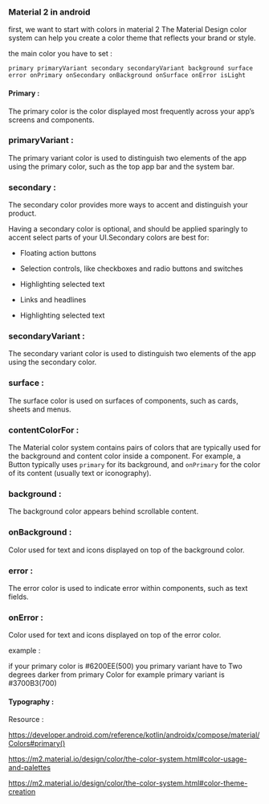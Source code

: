 ### Material 2 in android



first, we want to start with colors in material 2 
The Material Design color system can help you create a color theme that reflects your brand or style.

the main color you have to set :

`primary
primaryVariant
secondary
secondaryVariant
background
surface
error
onPrimary
onSecondary
onBackground
onSurface
onError
isLight`



#### Primary :

The primary color is the color displayed most frequently across your app’s screens and components.



### primaryVariant :

The primary variant color is used to distinguish two elements of the app using the primary color, such as the top app bar and the system bar.



### secondary :

The secondary color provides more ways to accent and distinguish your product. 

Having a secondary color is optional, and should be applied sparingly to accent select parts of your UI.Secondary colors are best for:

- Floating action buttons

- Selection controls, like checkboxes and radio buttons and switches

- Highlighting selected text

- Links and headlines 

- Highlighting selected text

### secondaryVariant :

The secondary variant color is used to distinguish two elements of the app using the secondary color.



### surface :

The surface color is used on surfaces of components, such as cards, sheets and menus.



### contentColorFor :

The Material color system contains pairs of colors that are typically used for the background and content color inside a component. For example, a  Button typically uses `primary` for its background, and `onPrimary` for the color of its content (usually text or iconography).



### background :

The background color appears behind scrollable content.



### onBackground :

Color used for text and icons displayed on top of the background color.



### error :

The error color is used to indicate error within components, such as text fields.



### onError :

Color used for text and icons displayed on top of the error color.





example :

if your primary color is  #6200EE(500)  you primary variant have to Two degrees darker from primary Color for example primary variant is #3700B3(700)







#### Typography :



































Resource :

https://developer.android.com/reference/kotlin/androidx/compose/material/Colors#primary()

https://m2.material.io/design/color/the-color-system.html#color-usage-and-palettes

https://m2.material.io/design/color/the-color-system.html#color-theme-creation
































